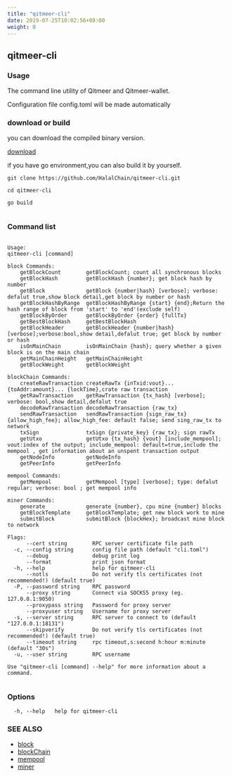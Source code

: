 ```yaml
---
title: "qitmeer-cli"
date: 2019-07-25T10:02:56+08:00
weight: 0
---
```


## qitmeer-cli



### Usage


The command line utility of Qitmeer and Qitmeer-wallet.

Configuration file config.toml will be made automatically

### download or build

you can download the compiled binary version.

[download](https://github.com/HalalChain/qitmeer-cli/releases)

if you have go environment,you can also build it by yourself.
```
git clone https://github.com/HalalChain/qitmeer-cli.git

cd qitmeer-cli

go build
 
```

### Command list
```

Usage:
qitmeer-cli [command]

block Commands:
	getBlockCount        getBlockCount; count all synchronous blocks
	getBlockHash         getBlockHash {number}; get block hash by number
	getBlock             getBlock {number|hash} [verbose]; verbose: defalut true,show block detail,get block by number or hash
	getBlockHashByRange  getBlockHashByRange {start} {end};Return the hash range of block from 'start' to 'end'(exclude self)
	getBlockByOrder      getBlockByOrder {order} {fullTx}
	getBestBlockHash     getBestBlockHash
	getBlockHeader       getBlockHeader {number|hash} [verbose];verbose:bool,show detail,defalut true; get block by number or hash
	isOnMainChain        isOnMainChain {hash}; query whether a given block is on the main chain
	getMainChainHeight   getMainChainHeight
	getBlockWeight       getBlockWeight

blockChain Commands:
	createRawTransaction createRawTx {inTxid:vout}... {toAddr:amount}... {lockTime},crate raw transaction
	getRawTransaction    getRawTransaction {tx_hash} [verbose]; verbose: bool,show detail,defalut true
	decodeRawTransaction decodeRawTransaction {raw_tx}
	sendRawTransaction   sendRawTransaction {sign_raw_tx} {allow_high_fee}; allow_high_fee: default false; send sing_raw_tx to network
	txSign               txSign {private_key} {raw_tx}; sign rawTx
	getUtxo              getUtxo {tx_hash} {vout} [include_mempool]; vout:index of the output; include_mempool: default=true,include the mempool , get information about an unspent transaction output
	getNodeInfo          getNodeInfo
	getPeerInfo          getPeerInfo

mempool Commands:
	getMempool           getMempool [type] [verbose]; type: defalut regular; verbose: bool ; get mempool info

miner Commands:
	generate             generate {number}, cpu mine {number} blocks
	getBlockTemplate     getBlockTemplate; get new block work to mine
	submitBlock          submitBlock {blockHex}; broadcast mine block to network

Flags:
      --cert string        RPC server certificate file path
  -c, --config string      config file path (default "cli.toml")
      --debug              debug print log
      --format             print json format
  -h, --help               help for qitmeer-cli
      --notls              Do not verify tls certificates (not recommended!) (default true)
  -P, --password string    RPC password
      --proxy string       Connect via SOCKS5 proxy (eg. 127.0.0.1:9050)
      --proxypass string   Password for proxy server
      --proxyuser string   Username for proxy server
  -s, --server string      RPC server to connect to (default "127.0.0.1:18131")
      --skipverify         Do not verify tls certificates (not recommended!) (default true)
      --timeout string     rpc timeout,s:second h:hour m:minute (default "30s")
  -u, --user string        RPC username

Use "qitmeer-cli [command] --help" for more information about a command.
		
```

### Options

```
  -h, --help   help for qitmeer-cli
```

### SEE ALSO

* [block](/en/reference/qitmeer-cli/block/)	 
* [blockChain](/en/reference/qitmeer-cli/blockchain/)	 
* [mempool](/en/reference/qitmeer-cli/mempool/)	 
* [miner](/en/reference/qitmeer-cli/miner/)	 

